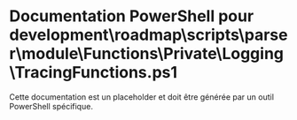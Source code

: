 # Documentation PowerShell pour development\roadmap\scripts\parser\module\Functions\Private\Logging\TracingFunctions.ps1

Cette documentation est un placeholder et doit être générée par un outil PowerShell spécifique.
